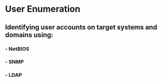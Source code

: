 # User Enumeration

## Identifying user accounts on target systems and domains using:
### - NetBIOS
### - SNMP
### - LDAP
